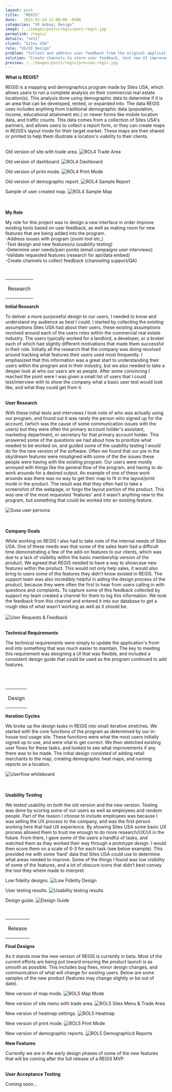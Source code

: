 ```yaml
---
layout: post
title:  "REGIS"
date:   2021-01-24 12:00:00 -0500
categories: "UX &nbsp; Design"
image: /../images/posts/regis/post-regis.jpg
permalink: /regis/
details: "set1"
client: "Sites USA"
role: "UX/UI Design"
problem: "Collect and address user feedback from the original application, improve application front-end, improve visibility of existing tools."
solution: "Create channels to store user feedback, test new UI improvements with users, get input from support team."
preview: /../images/posts/regis/preview-regis.jpg
---
```



**What is REGIS?**

REGIS is a mapping and demographics program made by Sites USA, which allows users to run a complete analysis on their commercial real estate location(s). This analysis done using demographic data to determine if it is an area that can be developed, rented, or expanded into. The data REGIS uses includes anything from traditional demographic data (population, income, educational attainment etc.) or newer forms like mobile location data, and traffic counts. This data comes from a collection of Sites USA's partners, and allows users to collect a report form, or they can create maps in REGIS’s layout mode for their target market. These maps are then shared or printed to help them illustrate a location's viability to their clients.  
<br>

Old version of site with trade area.
![ROL4 Trade Area](/../images/posts/regis/post-rol4-trade-area.jpg)
<br>

Old version of dashboard.
![ROL4 Dashboard](/../images/posts/regis/post-rol4-dash.jpg)
<br>

Old version of print mode.
![ROL4 Print Mode](/../images/posts/regis/post-rol4-print.jpg)
<br>

Old version of demographic report.
![ROL4 Sample Report](/../images/posts/regis/rol4-report.jpg)
<br>

Sample of user created map.
![ROL4 Sample Map](/../images/posts/regis/rol-print-samples.jpg)
<br>
<br>
<br>

 **My Role**

 My role for this project was to design a new interface in order improve existing tools based on user feedback, as well as making room for new features that are being added into the program.<br>
 -Address issues with program (zoom tool etc,)<br>
 -Test design and new features/ui (usability testing)<br>
 -Determine user needs/pain points (email campaigns user interviews)<br>
 -Validate requested features (research for api/data embed)<br>
 -Create channels to collect feedback (channeling support/QA)<br>
<br>
<br>

<table class="post-content-section-title">
  <tr>
    <td>
      <p class="section-title">Research</p>
    </td>
  </tr>
</table>

**Initial Research**

To deliver a more purposeful design to our users, I needed to know and understand my audience as best I could. I started by collecting the existing assumptions Sites USA had about their users, these existing assumptions revolved around each of the users roles within the commercial real estate industry. The users typically worked for a landlord, a developer, or a broker each of which had slightly different motivations that made them successful in their role. Initially all the research that the company was doing revolved around tracking what features their users used most frequently. I emphasized that this information was a great start to understanding their users within the program and in their industry, but we also needed to take a deeper look at who our users are as people. After some convincing I reached the point were I was given a small list of users that I could test/interview with to show the company what a basic user test would look like, and what they could get from it.
<br>
<br>

**User Research**

With these initial tests and interviews I took note of who was actually using our program, and found out it was rarely the person who signed up for the account, (which was the cause of some communication issues with the users) but they were often the primary account holder's assistant, marketing department, or secretary for that primary account holder. This answered some of the questions we had about how to prioritize what needed to be worked on, and guided some of the usability testing I would do for the new version of the software. Often we found that our pie in the sky/dream features were misaligned with some of the the issues these people were having with the existing program. Our users were mostly annoyed with things like the general flow of the program, and having to do work arounds for a desired output. An example of one of these work arounds was there was no way to get their map to fit in the layout/print mode in the product. The result was that they often had to take a screenshot of the webpage, or forgo the layout portion of the product. This was one of the most requested 'features' and it wasn’t anything new to the program, but something that could be worked into an existing feature.
<br>

![Susa user persona](/../images/posts/regis/preview-regis.png)
<br>
<br>
<br>

**Company Goals**

While working on REGIS I also had to take note of the internal needs of Sites USA. One of these needs was that some of the sales team had a difficult time demonstrating a few of the add-on features to our clients, which was due to a lack of visibility within the basic membership version of the product. We agreed that REGIS needed to have a way to showcase new features within the product. This would not only help sales, it would also bring to users some of the features they didn’t know existed in REGIS. The support team was also incredibly helpful in aiding the design process of the product, because they were often the first to hear from users calling in with questions and complaints. To capture some of this feedback collected by support my team created a channel for them to log this information. We took the feedback from this channel and entered it into our database to get a rough idea of what wasn’t working as well as it should be.
<br>
<br>
![User Requests & Feedback](/../images/posts/regis/preview-regis.png)
<br>
<br>

**Technical Requirements**

The technical requirements were simply to update the application's front-end into something that was much easier to maintain. The key to meeting this requirement was designing a UI that was flexible, and included a consistent design guide that could be used as the program continued to add features.  
<br>
<br>
<br>

<table class="post-content-section-title">
  <tr>
    <td>
      <p class="section-title">Design</p>
    </td>
  </tr>
</table>


**Iteration Cycles**

We broke up the design tasks in REGIS into small iterative stretches. We started with the core functions of the program as determined by our in-house tool usage site. These functions were what the most users initially signed up to use, and were vital to get correct. We then sketched existing user flows for these tasks, and looked to see what improvements if any there was to be made. The initial design consisted of adding retail merchants to the map, creating demographic heat maps, and running reports on a location.
<br>

![Userflow whiteboard](/../images/posts/regis/post-userflow-whiteboard.jpg)
<br>
<br>
<br>

**Usability Testing**

We tested usability on both the old version and the new version. Testing was done by scoring some of our users as well as employees and random people. Part of the reason I choose to include employees was because I was selling the UX process to the company, and was the first person working here that had UX experience. By showing Sites USA some basic UX process allowed them to trust me enough to do more research/UX/UI in the future. From there, I gave some of the users a handful of tasks, and watched them as they worked their way through a prototype design. I would then score them on a scale of 0-3 for each task (see below example). This provided me with some ‘hard’ data that Sites USA could use to determine what areas needed to improve. Some of the things I found was low visibility of some of the features, and a lot of obscure icons that didn’t best convey the tool they where made to interpret.
<br>

Low fidelity designs.
![Low Fidelity Design](/../images/posts/regis/regis-wireframes.jpg)
<br>

User testing results.
![Usability testing results](/../images/posts/regis/user-test-results2.png)
<br>

Design guide.
![Design Guide](/../images/posts/regis/regis-components.jpg)
<br>
<br>
<br>


<table class="post-content-section-title">
  <tr>
    <td>
      <p class="section-title">Release</p>
    </td>
  </tr>
</table>

**Final Designs**

As it stands now the new version of REGIS is currently in beta. Most of the current efforts are being put toward ensuring the product launch is as smooth as possible. This includes bug fixes, minor design changes, and communication of what will change for existing users. Below are some samples of the new product (features may change slightly or be out of date).
<br>

New version of map mode.
![ROL5 Map Mode](/../images/posts/regis/rol5-home.jpg)
<br>

New version of site menu with trade area.
![ROL5 Sites Menu & Trade Area](/../images/posts/regis/rol5-site.jpg)
<br>

New version of heatmap settings.
![ROL5 Heatmap](/../images/posts/regis/rol5-shading-settings.jpg)
<br>

New version of print mode.
![ROL5 Print Mode](/../images/posts/regis/rol5-print.jpg)
<br>

New version of demographic reports.
![ROL5 Demographicd Reports](/../images/posts/regis/rol5-report.jpg)
<br>

**New Features**

 Currently we are in the early design phases of some of the new features that will be coming after the full release of a REGIS MVP.   
<br>

**User Acceptance Testing**

 Coming soon...   
<br>
